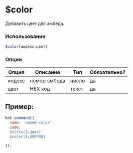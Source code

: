 # $color

Добавить цвет для эмбеда.

### Использование
 
```php
$color[индекс;цвет]
```

### Опции


| Опция | Описание | Тип | Обязательно? |
|--------|-------------|------|----------|
| индекс | номер эмбеда | число | да |
| цвет | HEX код | текст | да |


## Пример:

```javascript
bot.command({
  name: 'embed-color',
  code: `
  $title[1;Цвет]
  $color[1;00FF00]
  `
});
```
